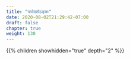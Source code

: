 ```yaml
---
title: "त्रयोदशोऽङ्कः"
date: 2020-08-02T21:29:42-07:00
draft: false
chapter: true
weight: 130
---
```


{{% children showhidden="true" depth="2" %}}